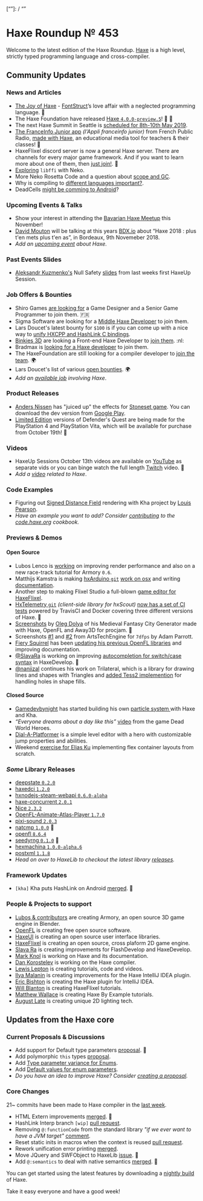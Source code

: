 [_template]: ../templates/roundup.html
[date]: / "2018-10-25 10:03:00"
[modified]: / "2018-10-25 10:52:00"
[published]: / "2018-10-25 12:00:00"
[description]: / "The latest news covering the Haxe community, featuring upcoming talks, the latest HaxeLib releases, game previews and lots more!"
[contributor]: https://twitter.com/teormech "Alexander Hohlov"
[“”]: / “”

# Haxe Roundup № 453

Welcome to the latest edition of the Haxe Roundup. [Haxe](http://haxe.org/?ref=haxe.io) is a high level, strictly typed programming language and cross-compiler.

## Community Updates

### News and Articles

- [The Joy of Haxe](https://medium.com/@fontstruct/the-joy-of-haxe-84f933f4b859) - [FontStruct](https://twitter.com/fontstruct)’s love affair with a neglected programming language. :star2:
- The Haxe Foundation have released [Haxe `4.0.0-preview.5`](https://community.haxe.org/t/haxe-4-0-0-preview-5-is-released/1174/1)! :star2: :tada:
- The next Haxe Summit in Seattle is [scheduled for 8th-10th May 2019](https://twitter.com/HaxeSummit/status/1033006480155439104).
- [The FranceInfo Junior app](https://www.maisondelaradio.fr/page/lappli-franceinfo-junior) _(l'Appli franceinfo junior)_ from French Public Radio, [made with Haxe](https://github.com/skial/haxe.io/issues/553#issuecomment-432698571), an educational media tool for teachers & their classes! :star2:
- HaxeFlixel discord server is now a general Haxe server. There are channels for every major game framework. And if you want to learn more about one of them, then [just join!](https://discordapp.com/invite/sWCGm33). :clap:
- [Exploring](https://community.haxe.org/t/exploring-libffi-with-nekovm/1211/1) `libffi` with Neko.
- More Neko Rosetta Code and a question about [scope and GC](https://community.haxe.org/t/more-rosetta-code-and-a-question-about-scope-and-gc/1206).
- Why is compiling to [different languages important?](https://www.reddit.com/r/haxe/comments/9qr7ln/why_is_compiling_to_different_languages_important/).
- DeadCells [might be comming to Android](https://www.androidpolice.com/2018/10/20/dead-cells-coming-android-can-pre-register-right-now/)?

### Upcoming Events & Talks

- Show your interest in attending the [Bavarian Haxe Meetup](https://community.haxe.org/t/bavarian-haxe-meetup/1185/1) this November!
- [David Mouton](https://twitter.com/damoebius) will be talking at this years [BDX.io](https://www.bdx.io/#/home) about “Haxe 2018 : plus t'en mets plus t'en as”, in Bordeaux, 9th Novemeber 2018.
- _Add an [upcoming event](https://github.com/skial/haxe.io/labels/events) about Haxe._

### Past Events Slides

- [Aleksandr Kuzmenko's](https://twitter.com/RealyUniqueName) Null Safety [slides](https://twitter.com/RealyUniqueName/status/1051250380468838400) from last weeks first HaxeUp Session.

### Job Offers & Bounties

- Shiro Games [are looking for](https://twitter.com/shirogames/status/1054719869168558082) a Game Designer and a Senior Game Programmer to join them. :fr:
- Sigma Software are looking for a [Middle Haxe Developer](https://sigma.software/about/sigma-career/vacancies/middle-haxe-developer) to join them.
- Lars Doucet's latest bounty for `$100` is if you can come up with a nice way to [unify HXCPP and HashLink C bindings](https://twitter.com/larsiusprime/status/1047543673901211649).
- [Binkies 3D](https://www.binkies3d.com/) are looking a Front-end Haxe Developer to [join them](http://jobs.binkies3d.com/o/frontend-developer-den-haag?source=haxeio). :nl:
- Bradmax is [looking for a Haxe developer](https://twitter.com/lleqsnoom/status/1036865616454529025) to join them.
- The HaxeFoundation are still looking for a compiler developer to [join the team](https://haxe.org/blog/hf-is-recruiting/). :earth_africa:
- Lars Doucet's list of various [open bounties](https://github.com/larsiusprime/larsBounties/issues). :earth_africa:
- _Add an [available job](https://github.com/skial/haxe.io/labels/jobs) involving Haxe_.

### Product Releases

- [Anders Nissen](https://twitter.com/andershnissen) has "juiced up" the effects for [Stoneset game](https://twitter.com/andershnissen/status/1052263456383148032). You can download the dev version from [Google Play](https://play.google.com/store/apps/details?id=com.anissen.stoneset).
- [Limited Edition](https://twitter.com/LimitedRunGames/status/1052290672106098689) versions of Defender's Quest are being made for the PlayStation 4 and PlayStation Vita, which will be available for purchase from October 19th! :star2:

### Videos

- HaxeUp Sessions October 13th videos are available on [YouTube](https://www.youtube.com/playlist?list=PLlgNSTU-ab-x-JJmb4jJpnpMQai9GpJkn) as separate vids or you can binge watch the full length [Twitch](https://www.twitch.tv/videos/322003688) video. :star2:
- _Add a [video](https://github.com/skial/haxe.io/labels/jobs) related to Haxe_.

### Code Examples

- Figuring out [Signed Distance Field](https://github.com/desttinghim/kha-sdf) rendering with Kha project by [Louis Pearson](https://github.com/desttinghim).
- _Have an example you want to add? Consider [contributing](https://github.com/HaxeFoundation/code-cookbook#contributing-articles) to the [code.haxe.org](https://code.haxe.org/) cookbook._

### Previews & Demos

#### Open Source

- Lubos Lenco is [working](https://twitter.com/luboslenco/status/1052928540860174336) on improving render performance and also on a new race-track tutorial for Armory `0.6`.
- Matthijs Kamstra is making [hxArduino `git`](https://github.com/ianharrigan/hxArduino) [work on osx](https://twitter.com/MatthijsKamstra/status/1053230354021183488) and writing [documentation](https://ianharrigan.github.io/hxArduino/#/).
- Another step to making Flixel Studio a full-blown [game editor for HaxeFlixel](https://twitter.com/as3gamegears/status/1053589446938058753).
- [HxTelemetry `git`](https://github.com/jcward/hxtelemetry/) _(client-side library for hxScout)_ [now has a set of CI tests](https://twitter.com/Jeff__Ward/status/1055327174872322048) powered by TravisCI and Docker covering three different versions of Haxe. :star2:
- [Screenshots](https://twitter.com/watawatabou/status/1054057977894920192) by [Oleg Dolya](https://twitter.com/watawatabou) of his Medieval Fantasy City Generator made with Haxe, OpenFL and Away3D for procjam. :star2:
- Screenshots [#1](https://twitter.com/AtomicPair/status/1054009622091116544) and [#2](
https://twitter.com/AtomicPair/status/1053548539396075521) from ArtsTechEngine for `7dfps` by Adam Parrott.
- [Fiery Squirrel](https://twitter.com/fierysquirrel/) has been [updating his previous OpenFL libraries](https://twitter.com/fierysquirrel/status/1054533993771618304) and improving documentation.
- [@SlavaRa](https://twitter.com/Slava_Ra/) is working on improving [autocompletion for switch/case syntax](https://twitter.com/Slava_Ra/status/1055160987949637638) in HaxeDevelop. :star2:
- [@nanjizal](https://github.com/nanjizal/) continues his work on Trilateral, which is a library for drawing lines and shapes with Triangles and [added Tess2 implemention](https://twitter.com/Nanjizal_net/status/1055317085226745856) for handling holes in shape fills.

#### Closed Source

- [Gamedevbynight](https://twitter.com/gamedevbynight/) has started building his own [particle system ](https://twitter.com/gamedevbynight/status/1053378362113224706) with Haxe and Kha.
- _“Everyone dreams about a day like this”_ [video](https://twitter.com/DeadWorldHeroes/status/1053795289168052226) from the game Dead World Heroes.
- [Dial-A-Platformer](https://twitter.com/Geokureli/status/1053811599155163137) is a simple level editor with a hero with customizable jump properties and abilities.
- Weekend [exercise for Elias Ku](https://twitter.com/eliaskuvoice/status/1054014719965777920) implementing flex container layouts from scratch.

### _Some_ Library Releases

- [deepstate `0.2.0`](https://lib.haxe.org/p/deepstate)
- [haxedci `1.2.0`](https://lib.haxe.org/p/haxedci)
- [hxnodejs-steam-webapi `0.6.0-alpha`](https://lib.haxe.org/p/hxnodejs-steam-webapi)
- [haxe-concurrent `2.0.1`](https://lib.haxe.org/p/haxe-concurrent)
- [Nice `2.3.2`](https://lib.haxe.org/p/Nice)
- [OpenFL-Animate-Atlas-Player `1.7.0`](https://lib.haxe.org/p/OpenFl-Animate-Atlas-Player)
- [pixi-sound `2.0.3`](https://lib.haxe.org/p/pixi-sound)
- [natcmp `1.0.0`](https://lib.haxe.org/p/natcmp) :star2:
- [openfl `8.6.4`](https://lib.haxe.org/p/openfl)
- [seedyrng `0.1.0`](https://lib.haxe.org/p/seedyrng) :star2:
- [hexmachina `1.0.0-alpha.6`](https://lib.haxe.org/p/hexmachina)
- [postxml `1.1.8`](https://lib.haxe.org/p/postxml)
- _Head on over to HaxeLib to checkout the latest library [releases](http://lib.haxe.org/recent)._

### Framework Updates

- `[kha]` Kha puts HashLink on Android [merged](https://github.com/Kode/Kha/pull/876). :star2:

### People & Projects to support

- [Lubos & contributors](https://armory3d.org/fund) are creating Armory, an open source 3D game engine in Blender.
- [OpenFL](https://www.patreon.com/openfl) is creating free open source software.
- [HaxeUI](https://www.patreon.com/haxeui) is creating an open source user interface libraries.
- [HaxeFlixel](https://www.patreon.com/haxeflixel) is creating an open source, cross plaform 2D game engine.
- [Slava Ra](https://www.patreon.com/slavara) is creating improvements for FlashDevelop and HaxeDevelop.
- [Mark Knol](https://www.patreon.com/markknol) is working on Haxe and its documentation.
- [Dan Korostelev](https://www.patreon.com/nadako) is working on the Haxe compiler.
- [Lewis Lepton](https://www.patreon.com/lewislepton) is creating tutorials, code and videos.
- [Ilya Malanin](https://www.patreon.com/mayakwd) is creating improvements for the Haxe IntelliJ IDEA plugin.
- [Eric Bishton](https://www.patreon.com/EricBishton) is creating the Haxe plugin for IntelliJ IDEA.
- [Will Blanton](https://www.patreon.com/x01010111) is creating HaxeFlixel tutorials.
- [Matthew Wallace](https://www.patreon.com/haxeexamples) is creating Haxe By Example tutorials.
- [August Late](http://www.patreon.com/augustlate) is creating unique 2D lighting tech.

## Updates from the Haxe core

### Current Proposals & Discussions

- Add support for Default type parameters [proposal](https://github.com/HaxeFoundation/haxe-evolution/pull/50). :star2:
- Add polymorphic `this` types [proposal](https://github.com/HaxeFoundation/haxe-evolution/pull/36).
- Add [Type parameter variance for Enums](https://github.com/HaxeFoundation/haxe-evolution/pull/28).
- Add [Default values for enum parameters](https://github.com/HaxeFoundation/haxe-evolution/issues/27).
- _Do you have an idea to improve Haxe? Consider [creating a proposal]._

### Core Changes

21~ commits have been made to Haxe compiler in the [last week].

- HTML Extern improvements [merged](https://github.com/HaxeFoundation/haxe/pull/7567). :star2:
- HashLink Interp branch `[wip]` [pull request](https://github.com/HaxeFoundation/hashlink/pull/195).
- Removing `@:functionCode` from the standard library _"if we ever want to have a JVM target"_ [comment](https://github.com/HaxeFoundation/haxe/issues/7573).
- Reset static inits in macros when the context is reused [pull request](https://github.com/HaxeFoundation/haxe/pull/7554).
- Rework unification error printing [merged](https://github.com/HaxeFoundation/haxe/pull/7547).
- Move JQuery and SWFObject to HaxeLib [issue](https://github.com/HaxeFoundation/haxe/issues/7478). :clap:
- Add `@:semantics` to deal with native semantics [merged](https://github.com/HaxeFoundation/haxe/pull/7463). :star2:

You can get started using the latest features by downloading a [nightly build] of Haxe.

Take it easy everyone and have a good week!

[nightly build]: http://build.haxe.org
[creating a proposal]: https://github.com/HaxeFoundation/haxe-evolution
[last week]: https://github.com/issues?utf8=%E2%9C%93&q=closed%3A2018-10-18..2018-10-25+org%3Ahaxefoundation+is%3Aclosed+
